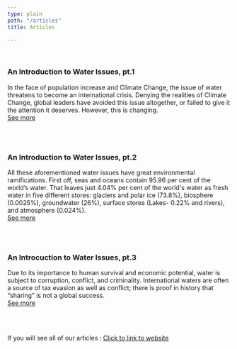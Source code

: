 ```yaml
---
type: plain
path: "/articles"
title: Articles

---
```

<br />

<div class="row">

<h3>An Introduction to Water Issues, pt.1</h3>

<p>In the face of population increase and Climate Change, the issue of water threatens to become an international crisis. Denying the realities of Climate Change, global leaders have avoided this issue altogether, or failed to give it the attention it deserves. However, this is changing. <br /> <a href="https://medium.com/ilymun-2020-theme-water-a-thirst-for-change/an-introduction-to-water-issues-pt-1-5b27fe3ebc77">See more</a></p>

<br /><br />

<h3>An Introduction to Water Issues, pt.2</h3>

<p>All these aforementioned water issues have great environmental ramifications. First off, seas and oceans contain 95.96 per cent of the world’s water. That leaves just 4.04% per cent of the world's water as fresh water in five different stores: glaciers and polar ice (73.8%), biosphere (0.0025%), groundwater (26%), surface stores (Lakes- 0.22% and rivers), and atmosphere (0.024%). <br /><a href="https://medium.com/ilymun-2020-theme-water-a-thirst-fir-change/an-introduction-to-water-issues-pt-2-cc66b5d50f86">See more</a></p>

<br /><br />

<h3>An Introcuction to Water Issues, pt.3</h3>

<p>Due to its importance to human survival and economic potential, water is subject to corruption, conflict, and criminality. International waters are often a source of tax evasion as well as conflict; there is proof in history that “sharing” is not a global success. <br /><a href="https://medium.com/ilymun-2020-theme-water-a-thirst-for-change/an-introduction-to-water-issues-pt-3-861ec90436f4">See more</a></p>

<br /><br />

<p>If you will see all of our articles : <a href="https://medium.com/@ilymun">Click to link to website</a></p>

</div>